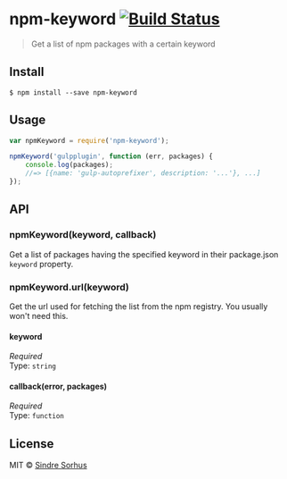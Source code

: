 # npm-keyword [![Build Status](https://travis-ci.org/sindresorhus/npm-keyword.svg?branch=master)](https://travis-ci.org/sindresorhus/npm-keyword)

> Get a list of npm packages with a certain keyword


## Install

```
$ npm install --save npm-keyword
```


## Usage

```js
var npmKeyword = require('npm-keyword');

npmKeyword('gulpplugin', function (err, packages) {
	console.log(packages);
	//=> [{name: 'gulp-autoprefixer', description: '...'}, ...]
});
```


## API

### npmKeyword(keyword, callback)

Get a list of packages having the specified keyword in their package.json `keyword` property.

### npmKeyword.url(keyword)

Get the url used for fetching the list from the npm registry. You usually won't need this.

#### keyword

*Required*  
Type: `string`

#### callback(error, packages)

*Required*  
Type: `function`


## License

MIT © [Sindre Sorhus](http://sindresorhus.com)
